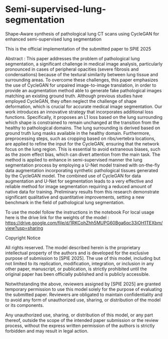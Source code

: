 # Semi-supervised-lung-segmentation
Shape-Aware synthesis of pathological lung CT scans using CycleGAN for enhanced semi-supervised lung segmentation


This is the official implementation of the submitted paper to SPIE 2025 

Abstract : 
This paper addresses the problem of pathological lung segmentation, a significant challenge in medical image analysis, particularly pronounced in cases of peripheral opacities (severe fibrosis and condensations) because of the textural similarity between lung tissue and surrounding areas.
To overcome these challenges, this paper emphasizes the use of CycleGAN for unpaired image-to-image translation, in order to provide an augmentation method able to generate fake pathological images matching an existing ground truth. Although previous studies have employed CycleGAN, they often neglect the challenge of shape deformation, which is crucial for accurate medical image segmentation. Our work introduces an innovative strategy that incorporates additional loss functions. Specifically, it proposes an L1 loss based on the lung surrounding which shape is constrained to remain unchanged at the transition from the healthy to pathological domains. The lung surrounding is derived based on ground truth lung masks available in the healthy domain. Furthermore, preprocessing steps, such as cropping based on ribs/vertebra locations, are applied to refine the input for the CycleGAN, ensuring that the network focus on the lung region. This is essential to avoid extraneous biases, such as the zoom effect bias, which can divert attention from the main task.
The method is applied to enhance in semi-supervised manner the lung segmentation process by employing a U-Net model trained with on-the-fly data augmentation incorporating synthetic pathological tissues generated by the CycleGAN model. The combined use of CycleGAN for data augmentation and U-Net for segmentation leads to a very effective and reliable method for image segmentation requiring a reduced amount of native data for training.
Preliminary results from this research demonstrate significant qualitative and quantitative improvements, setting a new benchmark in the field of pathological lung segmentation.

To use the model follow the instructions in the notebook
For local usage here is the drive link for the weights of the model : https://drive.google.com/file/d/1RKCohZhh5MUPG60Bga6qc33iOH1TEXbm/view?usp=sharing

Copyright Notice

All rights reserved. The model described herein is the proprietary intellectual property of the authors and is developed for the exclusive purpose of submission to [SPIE 2025]. The use of this model, including but not limited to its replication, modification, integration, or inclusion in any other paper, manuscript, or publication, is strictly prohibited until the original paper has been officially published and is publicly accessible.

Notwithstanding the above, reviewers assigned by [SPIE 2025] are granted temporary permission to use this model solely for the purpose of evaluating the submitted paper. Reviewers are obligated to maintain confidentiality and to avoid any form of unauthorized use, sharing, or distribution of the model or its components.

Any unauthorized use, sharing, or distribution of this model, or any part thereof, outside the scope of the intended paper submission or the review process, without the express written permission of the authors is strictly forbidden and may result in legal action.

